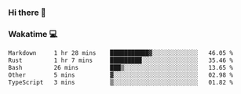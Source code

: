 ### Hi there 👋

<!--
**kikyou14/kikyou14** is a ✨ _special_ ✨ repository because its `README.md` (this file) appears on your GitHub profile.

Here are some ideas to get you started:

- 🔭 I’m currently working on ...
- 🌱 I’m currently learning ...
- 👯 I’m looking to collaborate on ...
- 🤔 I’m looking for help with ...
- 💬 Ask me about ...
- 📫 How to reach me: ...
- 😄 Pronouns: ...
- ⚡ Fun fact: ...
-->

### Wakatime 💻

<!--START_SECTION:waka-->

```txt
Markdown     1 hr 28 mins    ███████████▓░░░░░░░░░░░░░   46.05 %
Rust         1 hr 7 mins     █████████░░░░░░░░░░░░░░░░   35.46 %
Bash         26 mins         ███▒░░░░░░░░░░░░░░░░░░░░░   13.65 %
Other        5 mins          ▓░░░░░░░░░░░░░░░░░░░░░░░░   02.98 %
TypeScript   3 mins          ▒░░░░░░░░░░░░░░░░░░░░░░░░   01.82 %
```

<!--END_SECTION:waka-->
